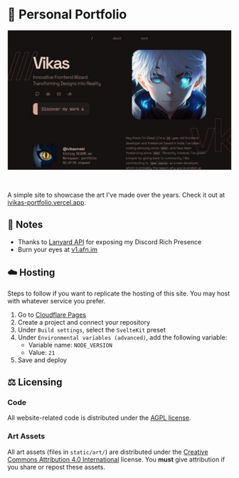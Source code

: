 # 🎨 Personal Portfolio

![mockup](https://raw.githubusercontent.com/iVikasMeel/portfolio-v1/main/static/prev.png)

<br/>

A simple site to showcase the art I've made over the years. Check it out at [ivikas-portfolio.vercel.app](https://ivikas-portfolio.vercel.app/).


## 📝 Notes

- Thanks to [Lanyard API](https://github.com/Phineas/lanyard) for exposing my Discord Rich Presence
- Burn your eyes at [v1.afn.im](https://v1.afn.im/)

## ☁️ Hosting

Steps to follow if you want to replicate the hosting of this site. You may host with whatever service you prefer.

1. Go to [Cloudflare Pages](https://pages.dev/)
2. Create a project and connect your repository
3. Under `Build settings`, select the `SvelteKit` preset
4. Under `Environmental variables (advanced)`, add the following variable:
   - Variable name: `NODE_VERSION`
   - Value: `21`
5. Save and deploy

## ⚖️ Licensing

### Code

All website-related code is distributed under the [AGPL license](LICENSE).

### Art Assets

All art assets (files in `static/art/`) are distributed under the [Creative Commons Attribution 4.0 International](static/art/LICENSE-CC-BY) license. You **must** give attribution if you share or repost these assets.

